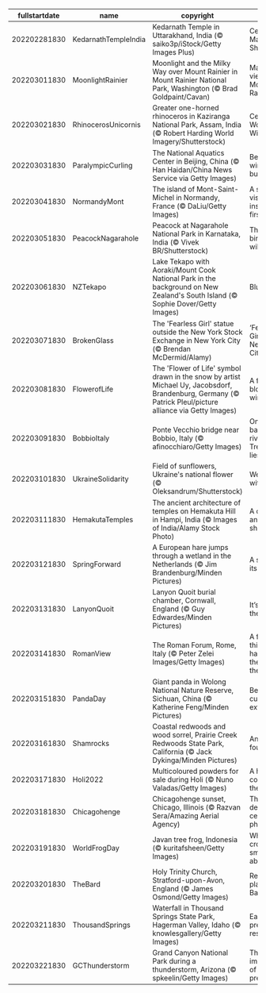 |fullstartdate|name|copyright|title|image|
|--|--|--|--|--|
202202281830|KedarnathTempleIndia|Kedarnath Temple in Uttarakhand, India (© saiko3p/iStock/Getty Images Plus)|Celebrating Maha Shivratri|![](/en-IN/2022/03/202202281830KedarnathTempleIndia.jpg)|
202203011830|MoonlightRainier|Moonlight and the Milky Way over Mount Rainier in Mount Rainier National Park, Washington (© Brad Goldpaint/Cavan)|Majestic view of Mount Rainier|![](/en-IN/2022/03/202203011830MoonlightRainier.jpg)|
202203021830|RhinocerosUnicornis|Greater one-horned rhinoceros in Kaziranga National Park, Assam, India (© Robert Harding World Imagery/Shutterstock)|Celebrating World Wildlife Day|![](/en-IN/2022/03/202203021830RhinocerosUnicornis.jpg)|
202203031830|ParalympicCurling|The National Aquatics Center in Beijing, China (© Han Haidan/China News Service via Getty Images)|Beijing’s winter bubble|![](/en-IN/2022/03/202203031830ParalympicCurling.jpg)|
202203041830|NormandyMont|The island of Mont-Saint-Michel in Normandy, France (© DaLiu/Getty Images)|A saintly vision inspired the first chapel|![](/en-IN/2022/03/202203041830NormandyMont.jpg)|
202203051830|PeacockNagarahole|Peacock at Nagarahole National Park in Karnataka, India (© Vivek BR/Shutterstock)|The national bird in the wild|![](/en-IN/2022/03/202203051830PeacockNagarahole.jpg)|
202203061830|NZTekapo|Lake Tekapo with Aoraki/Mount Cook National Park in the background on New Zealand's South Island (© Sophie Dover/Getty Images)|Blue Zealand|![](/en-IN/2022/03/202203061830NZTekapo.jpg)|
202203071830|BrokenGlass|The 'Fearless Girl' statue outside the New York Stock Exchange in New York City (© Brendan McDermid/Alamy)|‘Fearless Girl’ rules New York City|![](/en-IN/2022/03/202203071830BrokenGlass.jpg)|
202203081830|FlowerofLife|The 'Flower of Life' symbol drawn in the snow by artist Michael Uy, Jacobsdorf, Brandenburg, Germany (© Patrick Pleul/picture alliance via Getty Images)|A flower blooms in winter|![](/en-IN/2022/03/202203081830FlowerofLife.jpg)|
202203091830|BobbioItaly|Ponte Vecchio bridge near Bobbio, Italy (© afinocchiaro/Getty Images)|On the left bank of the river Trebbia, lies...|![](/en-IN/2022/03/202203091830BobbioItaly.jpg)|
202203101830|UkraineSolidarity|Field of sunflowers, Ukraine's national flower (© Oleksandrum/Shutterstock)|We stand with Ukraine|![](/en-IN/2022/03/202203101830UkraineSolidarity.jpg)|
202203111830|HemakutaTemples|The ancient architecture of temples on Hemakuta Hill in Hampi, India (© Images of India/Alamy Stock Photo)|A cluster of ancient shrines|![](/en-IN/2022/03/202203111830HemakutaTemples.jpg)|
202203121830|SpringForward|A European hare jumps through a wetland in the Netherlands (© Jim Brandenburg/Minden Pictures)|A spring in its step|![](/en-IN/2022/03/202203121830SpringForward.jpg)|
202203131830|LanyonQuoit|Lanyon Quoit burial chamber, Cornwall, England (© Guy Edwardes/Minden Pictures)|It’s just pi in the sky...|![](/en-IN/2022/03/202203131830LanyonQuoit.jpg)|
202203141830|RomanView|The Roman Forum, Rome, Italy (© Peter Zelei Images/Getty Images)|A funny thing happened on the way to the Forum…|![](/en-IN/2022/03/202203141830RomanView.jpg)|
202203151830|PandaDay|Giant panda in Wolong National Nature Reserve, Sichuan, China (© Katherine Feng/Minden Pictures)|Beneath that cuddly exterior|![](/en-IN/2022/03/202203151830PandaDay.jpg)|
202203161830|Shamrocks|Coastal redwoods and wood sorrel, Prairie Creek Redwoods State Park, California (© Jack Dykinga/Minden Pictures)|Any with four leaves?|![](/en-IN/2022/03/202203161830Shamrocks.jpg)|
202203171830|Holi2022|Multicoloured powders for sale during Holi (© Nuno Valadas/Getty Images)|A holiday as colourful as the season|![](/en-IN/2022/03/202203171830Holi2022.jpg)|
202203181830|Chicagohenge|Chicagohenge sunset, Chicago, Illinois (© Razvan Sera/Amazing Aerial Agency)|The city grid delivers this celestial phenomenon|![](/en-IN/2022/03/202203181830Chicagohenge.jpg)|
202203191830|WorldFrogDay|Javan tree frog, Indonesia (© kuritafsheen/Getty Images)|What's this croaker smiling about?|![](/en-IN/2022/03/202203191830WorldFrogDay.jpg)|
202203201830|TheBard|Holy Trinity Church, Stratford-upon-Avon, England (© James Osmond/Getty Images)|Resting place of the Bard|![](/en-IN/2022/03/202203201830TheBard.jpg)|
202203211830|ThousandSprings|Waterfall in Thousand Springs State Park, Hagerman Valley, Idaho (© knowlesgallery/Getty Images)|Earth's most precious resource?|![](/en-IN/2022/03/202203211830ThousandSprings.jpg)|
202203221830|GCThunderstorm|Grand Canyon National Park during a thunderstorm, Arizona (© spkeelin/Getty Images)|The importance of weather prediction|![](/en-IN/2022/03/202203221830GCThunderstorm.jpg)|
